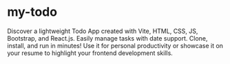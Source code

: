 # my-todo
Discover a lightweight Todo App created with Vite, HTML, CSS,  JS, Bootstrap, and React.js. Easily manage tasks with date support. Clone, install, and run in minutes! Use it for personal productivity or showcase it on your resume to highlight your frontend development skills.
